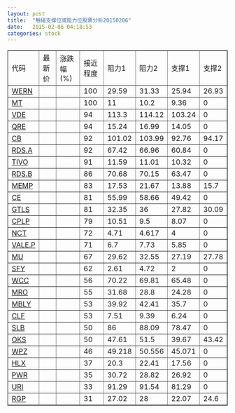 ```yaml
---
layout: post
title:  "触碰支撑位或阻力位股票分析20150206"
date:   2015-02-06 04:18:53
categories: stock
---
```

<script type="text/javascript">
var stockList = []
stockList.push('gb_wern');
stockList.push('gb_mt');
stockList.push('gb_vde');
stockList.push('gb_qre');
stockList.push('gb_cb');
stockList.push('gb_rds.a');
stockList.push('gb_tivo');
stockList.push('gb_rds.b');
stockList.push('gb_memp');
stockList.push('gb_ce');
stockList.push('gb_gtls');
stockList.push('gb_cplp');
stockList.push('gb_nct');
stockList.push('gb_vale.p');
stockList.push('gb_mu');
stockList.push('gb_sfy');
stockList.push('gb_wcc');
stockList.push('gb_mro');
stockList.push('gb_mbly');
stockList.push('gb_clf');
stockList.push('gb_slb');
stockList.push('gb_oks');
stockList.push('gb_wpz');
stockList.push('gb_hlx');
stockList.push('gb_pwr');
stockList.push('gb_uri');
stockList.push('gb_rgp');
</script>
<table border="1">
 <tr>
 <td>代码</td>
 <td>最新价</td>
 <td>涨跌幅(%)</td>
 <td>接近程度</td>
 <td>阻力1</td>
 <td>阻力2</td>
 <td>支撑1</td>
 <td>支撑2</td>
</tr>
  <tr id="wern" class="red">
  <td><a href="http://stock.finance.sina.com.cn/usstock/quotes/WERN.html" target="_blank">WERN</a></td><td></td><td></td><td>100</td><td>29.59</td><td>31.33</td><td>25.94</td><td>26.93</td></tr>
  <tr id="mt" class="red">
  <td><a href="http://stock.finance.sina.com.cn/usstock/quotes/MT.html" target="_blank">MT</a></td><td></td><td></td><td>100</td><td>11</td><td>10.2</td><td>9.36</td><td>0</td></tr>
  <tr id="vde" class="red">
  <td><a href="http://stock.finance.sina.com.cn/usstock/quotes/VDE.html" target="_blank">VDE</a></td><td></td><td></td><td>94</td><td>113.3</td><td>114.12</td><td>103.24</td><td>0</td></tr>
  <tr id="qre" class="red">
  <td><a href="http://stock.finance.sina.com.cn/usstock/quotes/QRE.html" target="_blank">QRE</a></td><td></td><td></td><td>94</td><td>15.24</td><td>16.99</td><td>14.05</td><td>0</td></tr>
  <tr id="cb" class="red">
  <td><a href="http://stock.finance.sina.com.cn/usstock/quotes/CB.html" target="_blank">CB</a></td><td></td><td></td><td>92</td><td>101.02</td><td>103.99</td><td>92.76</td><td>94.17</td></tr>
  <tr id="rds.a" class="red">
  <td><a href="http://stock.finance.sina.com.cn/usstock/quotes/RDS.A.html" target="_blank">RDS.A</a></td><td></td><td></td><td>92</td><td>67.42</td><td>66.96</td><td>60.84</td><td>0</td></tr>
  <tr id="tivo" class="red">
  <td><a href="http://stock.finance.sina.com.cn/usstock/quotes/TIVO.html" target="_blank">TIVO</a></td><td></td><td></td><td>91</td><td>11.59</td><td>11.01</td><td>10.32</td><td>0</td></tr>
  <tr id="rds.b" class="red">
  <td><a href="http://stock.finance.sina.com.cn/usstock/quotes/RDS.B.html" target="_blank">RDS.B</a></td><td></td><td></td><td>86</td><td>70.68</td><td>70.15</td><td>63.47</td><td>0</td></tr>
  <tr id="memp" class="red">
  <td><a href="http://stock.finance.sina.com.cn/usstock/quotes/MEMP.html" target="_blank">MEMP</a></td><td></td><td></td><td>83</td><td>17.53</td><td>21.67</td><td>13.88</td><td>15.7</td></tr>
  <tr id="ce" class="red">
  <td><a href="http://stock.finance.sina.com.cn/usstock/quotes/CE.html" target="_blank">CE</a></td><td></td><td></td><td>81</td><td>55.99</td><td>58.66</td><td>49.42</td><td>0</td></tr>
  <tr id="gtls" class="green">
  <td><a href="http://stock.finance.sina.com.cn/usstock/quotes/GTLS.html" target="_blank">GTLS</a></td><td></td><td></td><td>81</td><td>32.35</td><td>36</td><td>27.82</td><td>30.09</td></tr>
  <tr id="cplp" class="red">
  <td><a href="http://stock.finance.sina.com.cn/usstock/quotes/CPLP.html" target="_blank">CPLP</a></td><td></td><td></td><td>79</td><td>10.51</td><td>9.5</td><td>8.07</td><td>0</td></tr>
  <tr id="nct" class="red">
  <td><a href="http://stock.finance.sina.com.cn/usstock/quotes/NCT.html" target="_blank">NCT</a></td><td></td><td></td><td>72</td><td>4.71</td><td>4.617</td><td>4</td><td>0</td></tr>
  <tr id="vale.p" class="red">
  <td><a href="http://stock.finance.sina.com.cn/usstock/quotes/VALE.P.html" target="_blank">VALE.P</a></td><td></td><td></td><td>71</td><td>6.7</td><td>7.73</td><td>5.85</td><td>0</td></tr>
  <tr id="mu" class="red">
  <td><a href="http://stock.finance.sina.com.cn/usstock/quotes/MU.html" target="_blank">MU</a></td><td></td><td></td><td>67</td><td>29.62</td><td>32.55</td><td>27.19</td><td>27.78</td></tr>
  <tr id="sfy" class="red">
  <td><a href="http://stock.finance.sina.com.cn/usstock/quotes/SFY.html" target="_blank">SFY</a></td><td></td><td></td><td>62</td><td>2.61</td><td>4.72</td><td>2</td><td>0</td></tr>
  <tr id="wcc" class="red">
  <td><a href="http://stock.finance.sina.com.cn/usstock/quotes/WCC.html" target="_blank">WCC</a></td><td></td><td></td><td>56</td><td>70.22</td><td>69.81</td><td>65.48</td><td>0</td></tr>
  <tr id="mro" class="red">
  <td><a href="http://stock.finance.sina.com.cn/usstock/quotes/MRO.html" target="_blank">MRO</a></td><td></td><td></td><td>55</td><td>31.68</td><td>28.8</td><td>24.28</td><td>0</td></tr>
  <tr id="mbly" class="green">
  <td><a href="http://stock.finance.sina.com.cn/usstock/quotes/MBLY.html" target="_blank">MBLY</a></td><td></td><td></td><td>53</td><td>39.92</td><td>42.41</td><td>35.7</td><td>0</td></tr>
  <tr id="clf" class="green">
  <td><a href="http://stock.finance.sina.com.cn/usstock/quotes/CLF.html" target="_blank">CLF</a></td><td></td><td></td><td>53</td><td>7.51</td><td>9.39</td><td>6.24</td><td>0</td></tr>
  <tr id="slb" class="red">
  <td><a href="http://stock.finance.sina.com.cn/usstock/quotes/SLB.html" target="_blank">SLB</a></td><td></td><td></td><td>50</td><td>86</td><td>88.09</td><td>78.47</td><td>0</td></tr>
  <tr id="oks" class="green">
  <td><a href="http://stock.finance.sina.com.cn/usstock/quotes/OKS.html" target="_blank">OKS</a></td><td></td><td></td><td>50</td><td>47.61</td><td>51.5</td><td>39.67</td><td>43.42</td></tr>
  <tr id="wpz" class="red">
  <td><a href="http://stock.finance.sina.com.cn/usstock/quotes/WPZ.html" target="_blank">WPZ</a></td><td></td><td></td><td>46</td><td>49.218</td><td>50.556</td><td>45.071</td><td>0</td></tr>
  <tr id="hlx" class="red">
  <td><a href="http://stock.finance.sina.com.cn/usstock/quotes/HLX.html" target="_blank">HLX</a></td><td></td><td></td><td>37</td><td>20.3</td><td>22.41</td><td>17.56</td><td>0</td></tr>
  <tr id="pwr" class="green">
  <td><a href="http://stock.finance.sina.com.cn/usstock/quotes/PWR.html" target="_blank">PWR</a></td><td></td><td></td><td>35</td><td>30.72</td><td>28.82</td><td>26.92</td><td>0</td></tr>
  <tr id="uri" class="red">
  <td><a href="http://stock.finance.sina.com.cn/usstock/quotes/URI.html" target="_blank">URI</a></td><td></td><td></td><td>33</td><td>91.29</td><td>91.54</td><td>81.29</td><td>0</td></tr>
  <tr id="rgp" class="green">
  <td><a href="http://stock.finance.sina.com.cn/usstock/quotes/RGP.html" target="_blank">RGP</a></td><td></td><td></td><td>31</td><td>27.02</td><td>28</td><td>22.07</td><td>24.6</td></tr>
</table>
